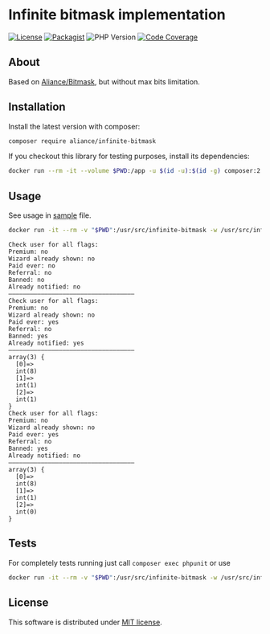 Infinite bitmask implementation
===

[![License](https://img.shields.io/badge/License-MIT-blue.svg)](https://opensource.org/licenses/MIT)
[![Packagist](https://img.shields.io/packagist/v/aliance/infinite-bitmask.svg)](https://packagist.org/packages/aliance/infinite-bitmask)
![PHP Version](https://img.shields.io/badge/PHP-8.1-green.svg)
[![Code Coverage](https://scrutinizer-ci.com/g/Aliance/InfiniteBitmask/badges/coverage.png?b=master)](https://scrutinizer-ci.com/g/Aliance/InfiniteBitmask/?branch=master)

About
---

Based on [Aliance/Bitmask](https://github.com/Aliance/Bitmask), but without max bits limitation.

Installation
---

Install the latest version with composer:

```bash
composer require aliance/infinite-bitmask
```

If you checkout this library for testing purposes, install its dependencies:

```bash
docker run --rm -it --volume $PWD:/app -u $(id -u):$(id -g) composer:2 i
```

Usage
---

See usage in [sample](./example/example.php) file.

```bash
docker run -it --rm -v "$PWD":/usr/src/infinite-bitmask -w /usr/src/infinite-bitmask php:8.1-cli php example/example.php 
``` 
``` 
Check user for all flags:
Premium: no
Wizard already shown: no
Paid ever: no
Referral: no
Banned: no
Already notified: no
–––––––––––––––––––––––––––––––––––
Check user for all flags:
Premium: no
Wizard already shown: no
Paid ever: yes
Referral: no
Banned: yes
Already notified: yes
–––––––––––––––––––––––––––––––––––
array(3) {
  [0]=>
  int(8)
  [1]=>
  int(1)
  [2]=>
  int(1)
}
Check user for all flags:
Premium: no
Wizard already shown: no
Paid ever: yes
Referral: no
Banned: yes
Already notified: no
–––––––––––––––––––––––––––––––––––
array(3) {
  [0]=>
  int(8)
  [1]=>
  int(1)
  [2]=>
  int(0)
}
```

Tests
---

For completely tests running just call `composer exec phpunit` or use
```bash
docker run -it --rm -v "$PWD":/usr/src/infinite-bitmask -w /usr/src/infinite-bitmask php:8.1-cli php ./vendor/bin/phpunit
```

License
---

This software is distributed under [MIT license](LICENSE).
